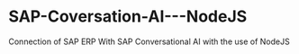 # SAP-Coversation-AI---NodeJS
Connection of SAP ERP With SAP Conversational AI with the use of NodeJS
